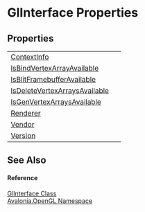 # GlInterface Properties




## Properties
<table>
<tr>
<td><a href="P_Avalonia_OpenGL_GlInterface_ContextInfo">ContextInfo</a></td>
<td> </td>
</tr>
<tr>
<td><a href="P_Avalonia_OpenGL_GlInterface_IsBindVertexArrayAvailable">IsBindVertexArrayAvailable</a></td>
<td> </td>
</tr>
<tr>
<td><a href="P_Avalonia_OpenGL_GlInterface_IsBlitFramebufferAvailable">IsBlitFramebufferAvailable</a></td>
<td> </td>
</tr>
<tr>
<td><a href="P_Avalonia_OpenGL_GlInterface_IsDeleteVertexArraysAvailable">IsDeleteVertexArraysAvailable</a></td>
<td> </td>
</tr>
<tr>
<td><a href="P_Avalonia_OpenGL_GlInterface_IsGenVertexArraysAvailable">IsGenVertexArraysAvailable</a></td>
<td> </td>
</tr>
<tr>
<td><a href="P_Avalonia_OpenGL_GlInterface_Renderer">Renderer</a></td>
<td> </td>
</tr>
<tr>
<td><a href="P_Avalonia_OpenGL_GlInterface_Vendor">Vendor</a></td>
<td> </td>
</tr>
<tr>
<td><a href="P_Avalonia_OpenGL_GlInterface_Version">Version</a></td>
<td> </td>
</tr>
</table>

## See Also


#### Reference
<a href="T_Avalonia_OpenGL_GlInterface">GlInterface Class</a>  
<a href="N_Avalonia_OpenGL">Avalonia.OpenGL Namespace</a>  
